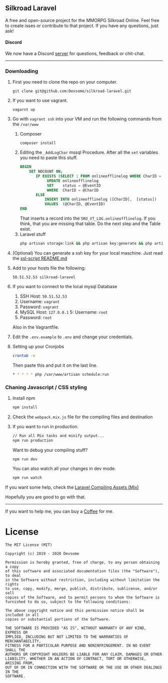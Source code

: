 ## Silkroad Laravel

A free and open-source project for the MMORPG Silkroad Online.
Feel free to create isses or contribute to that project. If you have any questions, just ask!

#### Discord
We now have a Discord [server](https://discord.gg/MNjY4By) for questions, feedback or chit-chat.

<hr>

### Downloading

1. First you need to clone the repo on your computer.
    ```
    git clone git@github.com:Devsome/silkroad-laravel.git
    ```
2. If you want to use vagrant.
    ```
    vagarnt up
    ``` 
3. Go with `vagrant ssh` into your VM and run the following commands from the `/var/www`
    1. Composer
        ```
        composer install
        ```
    2. Editing the `_AddLogChar` mssql Procedure. After all the `set` variables you need to paste this stuff.
        ```sql
        BEGIN
            SET NOCOUNT ON;
               IF EXISTS (SELECT 1 FROM onlineofflinelog WHERE CharID = @CharID)
                    UPDATE onlineofflinelog
                    SET    status = @EventID
                    WHERE  CharID = @CharID
               ELSE
                   INSERT INTO onlineofflinelog ([CharID],  [status])
                   VALUES  (@CharID, @EventID)
        END
        ```
        That inserts a record into the `SRO_VT_LOG.onlineofflinelog`. If you think, that you are missing that table. Do the next step and the Table exist.
    3. Laravel stuff
        ```bash
        php artisan storage:link && php artisan key:generate && php artisan migrate --seed
        ```
4. (Optional) You can generate a ssh key for your local maschine. Just read the [ssl-script README.md](/ssl-script/README.md)
5. Add to your hosts file the following:
    ```
    50.51.52.53 silkroad-laravel
    ```
6. If you want to connect to the local mysql Database
    1. SSH Host: `50.51.52.53`
    2. Username: `vagrant`
    3. Password: `vagrant`
    4. MySQL Host: `127.0.0.1`
    5: Username: `root`
    6. Password: `root`
    
    Also in the Vagrantfile.

7. Edit the `.env.example` to `.env` and change your credentials.

8. Setting up your Cronjobs
    ```bash
    crontab -e
    ```
    Then paste this and put it on the last line.
    ```bash
    * * * * * php /var/www/artisan schedule:run
    ```
    
    
### Chaning Javascript / CSS styling

1. Install npm
    ```bash
    npm install
    ``` 
2. Check the `webpack.mix.js` file for the compiling files and destination
3. If you want to run in production.
    ```bash
    // Run all Mix tasks and minify output...
    npm run production
    ```
    
    Want to debug your compiling stuff?
    ```bash
    npm run dev
    ```
    
    You can also watch all your changes in dev mode.
    ```bash
    npm run watch
    ```

If you want some help, check the [Laravel Compiling Assets (Mix)](https://laravel.com/docs/6.x/mix)


Hopefully you are good to go with that. 
<hr>

If you want to help me, you can buy a [Coffee](https://www.buymeacoffee.com/Mi0v2sB) for me.     

License
===
  
    The MIT License (MIT)
    
    Copyright (c) 2019 - 2020 Devsome
    
    Permission is hereby granted, free of charge, to any person obtaining a copy
    of this software and associated documentation files (the "Software"), to deal
    in the Software without restriction, including without limitation the rights
    to use, copy, modify, merge, publish, distribute, sublicense, and/or sell
    copies of the Software, and to permit persons to whom the Software is
    furnished to do so, subject to the following conditions:
    
    The above copyright notice and this permission notice shall be included in all
    copies or substantial portions of the Software.
    
    THE SOFTWARE IS PROVIDED "AS IS", WITHOUT WARRANTY OF ANY KIND, EXPRESS OR
    IMPLIED, INCLUDING BUT NOT LIMITED TO THE WARRANTIES OF MERCHANTABILITY,
    FITNESS FOR A PARTICULAR PURPOSE AND NONINFRINGEMENT. IN NO EVENT SHALL THE
    AUTHORS OR COPYRIGHT HOLDERS BE LIABLE FOR ANY CLAIM, DAMAGES OR OTHER
    LIABILITY, WHETHER IN AN ACTION OF CONTRACT, TORT OR OTHERWISE, ARISING FROM,
    OUT OF OR IN CONNECTION WITH THE SOFTWARE OR THE USE OR OTHER DEALINGS IN THE
    SOFTWARE.
